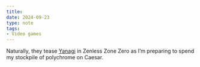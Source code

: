 ```yaml
---
title:
date: 2024-09-23
type: note
tags:
- Video games
---
```


Naturally, they tease [Yanagi](https://www.tumblr.com/zenless-zone-zero-updates/762388098789343232/prize-event-new-eridu-archives-tsukishiro?source=share) in Zenless Zone Zero as I’m preparing to spend my stockpile of polychrome on Caesar.
